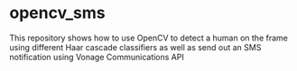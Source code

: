 # opencv_sms

This repository shows how to use OpenCV to detect a human on the frame using different Haar cascade classifiers as well as send out an SMS notification using Vonage Communications API
